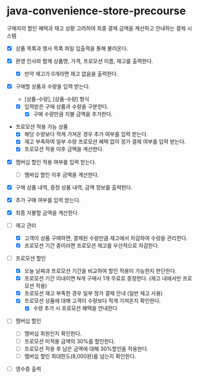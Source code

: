 # java-convenience-store-precourse

구매자의 할인 혜택과 재고 상황 고려하여 최종 결제 금액을 계산하고 안내하는 결제 시스템

- [x] 상품 목록과 행사 목록 파일 입출력을 통해 불러온다.

- [x] 환영 인사와 함께 상품명, 가격, 프로모션 이름, 재고를 출력한다.
    - [x] 만약 재고가 0개라면 재고 없음을 출력한다.
- [x] 구매할 상품과 수량을 입력 받는다.
    - [상품-수량], [상품-수량] 형식
    - [x] 입력받은 구매 상품과 수량을 구분한다.
        - [x] 구매 수량만큼 지불 금액을 추가한다.
- 프로모션 적용 가능 상품
    - [x] 해당 수량보다 적게 가져온 경우 추가 여부를 입력 받는다.
    - [x] 재고 부족하여 일부 수량 프로모션 혜택 없이 정가 결제 여부를 입력 받는다.
    - [x] 프로모션 적용 이후 금액을 계산한다.
- [x] 멤버십 할인 적용 여부를 입력 받는다.
    - [ ] 멤버십 할인 이후 금액을 계산한다.

- [x] 구매 상품 내역, 증정 상품 내역, 금액 정보를 출력한다.

- [x] 추가 구매 여부를 입력 받는다.

- [x] 최종 지불할 금액을 계산한다.

- [ ] 재고 관리
    - [x] 고객이 상품 구매하면, 결제된 수량만큼 재고에서 차감하여 수량을 관리한다.
    - [x] 프로모션 기간 중이라면 프로모션 재고를 우선적으로 차감한다.

- [ ] 프로모션 할인
    - [x] 오늘 날짜과 프로모션 기간을 비교하여 할인 적용이 가능한지 판단한다.
    - [x] 프로모션 기간 이내이면 N개 구매시 1개 무료로 증정한다. (재고 내에서만 프로모션 적용)
    - [x] 프로모션 재고 부족한 경우 일부 정가 결제 안내 (일반 재고 사용)
    - [x] 프로모션 상품에 대해 고객이 수량보다 적게 가져온지 확인한다.
        - [x] 수량 추가 시 프로모션 혜택을 안내한다

- [ ] 멤버십 할인
    - [ ] 멤버십 회원인지 확인한다.
    - [ ] 프로모션 미적용 금액의 30%를 할인한다.
    - [ ] 프로모션 적용 후 남은 금액에 대해 30%할인을 적용한다.
    - [ ] 멤버십 할인 최대한도(8,000원)를 넘는지 확인한다.

- [ ] 영수증 출력 